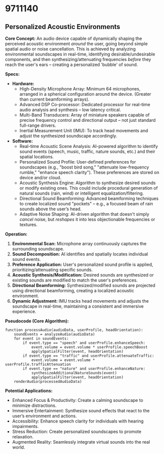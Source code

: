 # 9711140

## Personalized Acoustic Environments

**Core Concept:** An audio device capable of dynamically shaping the perceived acoustic environment *around* the user, going beyond simple spatial audio or noise cancellation. This is achieved by analyzing environmental soundscapes in real-time, identifying desirable/undesirable components, and then synthesizing/attenuating frequencies *before* they reach the user's ears – creating a personalized 'bubble' of sound.

**Specs:**

*   **Hardware:**
    *   High-Density Microphone Array: Minimum 64 microphones, arranged in a spherical configuration around the device. (Greater than current beamforming arrays).
    *   Advanced DSP Co-processor: Dedicated processor for real-time audio analysis and synthesis – low latency critical.
    *   Multi-Band Transducers: Array of miniature speakers capable of precise frequency control and directional output – not just standard full-range drivers.
    *   Inertial Measurement Unit (IMU): To track head movements and adjust the synthesized soundscape accordingly.
*   **Software:**
    *   Real-time Acoustic Scene Analysis: AI-powered algorithm to identify sound events (speech, music, traffic, nature sounds, etc.) and their spatial locations.
    *   Personalized Sound Profile: User-defined preferences for soundscapes (e.g., "boost bird song," "attenuate low-frequency rumble," "enhance speech clarity"). These preferences are stored on device and/or cloud.
    *   Acoustic Synthesis Engine: Algorithm to synthesize desired sounds or modify existing ones. This could include procedural generation of natural sounds (rain, wind) or intelligent equalization/filtering.
    *   Directional Sound Beamforming: Advanced beamforming techniques to create localized sound "pockets" – e.g., a focused beam of rain sounds above the user’s head.
    *   Adaptive Noise Shaping: AI-driven algorithm that doesn't simply *cancel* noise, but *reshapes* it into less objectionable frequencies or textures.

**Operation:**

1.  **Environmental Scan:** Microphone array continuously captures the surrounding soundscape.
2.  **Sound Decomposition:** AI identifies and spatially locates individual sound events.
3.  **Preference Application:** User's personalized sound profile is applied, prioritizing/attenuating specific sounds.
4.  **Acoustic Synthesis/Modification:**  Desired sounds are synthesized or existing sounds are modified to match the user's preferences.
5.  **Directional Beamforming:**  Synthesized/modified sounds are projected using directional beamforming, creating a localized acoustic environment.
6.  **Dynamic Adjustment:** IMU tracks head movements and adjusts the soundscape in real-time, maintaining a consistent and immersive experience.

**Pseudocode (Core Algorithm):**

```
function processAudio(audioData, userProfile, headOrientation):
    soundEvents = analyzeAudio(audioData)
    for event in soundEvents:
        if event.type == "speech" and userProfile.enhanceSpeech:
            event.volume = event.volume * userProfile.speechBoost
            applySpatialFilter(event, headOrientation)
        if event.type == "traffic" and userProfile.attenuateTraffic:
            event.volume = event.volume * userProfile.trafficAttenuation
        if event.type == "nature" and userProfile.enhanceNature:
            synthesizeAdditionalNatureSounds(event)
            applySpatialFilter(event, headOrientation)
    renderAudio(processedAudioData)
```

**Potential Applications:**

*   Enhanced Focus & Productivity: Create a calming soundscape to minimize distractions.
*   Immersive Entertainment:  Synthesize sound effects that react to the user’s environment and actions.
*   Accessibility:  Enhance speech clarity for individuals with hearing impairments.
*   Stress Reduction:  Create personalized soundscapes to promote relaxation.
*   Augmented Reality:  Seamlessly integrate virtual sounds into the real world.